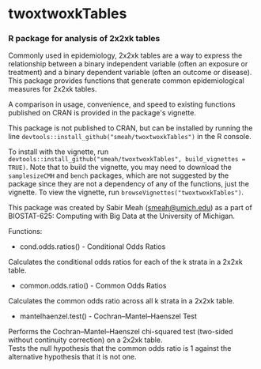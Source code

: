 # twoxtwoxkTables

### R package for analysis of 2x2xk tables

Commonly used in epidemiology, 2x2xk tables are a way to express the relationship between a binary independent variable (often an exposure or treatment) and a binary dependent variable (often an outcome or disease).
This package provides functions that generate common epidemiological measures for 2x2xk tables.  

A comparison in usage, convenience, and speed to existing functions published on CRAN is provided in the package's vignette.

This package is not published to CRAN, but can be installed by running the line `devtools::install_github("smeah/twoxtwoxkTables")` in the R console.  

To install with the vignette, run `devtools::install_github("smeah/twoxtwoxkTables", build_vignettes = TRUE)`.  Note that to build the vignette, you may need to download the `samplesizeCMH` and `bench` packages, which are not suggested by the package since they are not a dependency of any of the functions, just the vignette.  To view the vignette, run `browseVignettes("twoxtwoxkTables")`.

This package was created by Sabir Meah (smeah@umich.edu) as a part of BIOSTAT-625: Computing with Big Data at the University of Michigan.

Functions:

* cond.odds.ratios() - Conditional Odds Ratios

Calculates the conditional odds ratios for each of the k strata in a 2x2xk table.

* common.odds.ratio() - Common Odds Ratios

Calculates the common odds ratio across all k strata in a 2x2xk table.

* mantelhaenzel.test() - Cochran–Mantel–Haenszel Test

Performs the Cochran–Mantel–Haenszel chi-squared test (two-sided without continuity correction) on a 2x2xk table.  
Tests the null hypothesis that the common odds ratio is 1 against the alternative hypothesis that it is not one.
